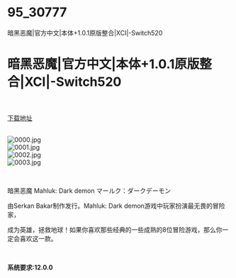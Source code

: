 # 95_30777
暗黑恶魔|官方中文|本体+1.0.1原版整合|XCI|-Switch520
# 暗黑恶魔|官方中文|本体+1.0.1原版整合|XCI|-Switch520
 <br/></br>
[下载地址](https://www.switch520.cc/article/30777 "下载地址")
<br/></br>

<p><img title="0000.jpg" src="https://www.switch520.cc/muke_img/2022_05_05_399fd68960b3f.jpg" alt="0000.jpg"><br>
<img title="0001.jpg" src="https://www.switch520.cc/muke_img/2022_05_05_2c1739407d2c5.jpg" alt="0001.jpg"><br>
<img title="0002.jpg" src="https://www.switch520.cc/muke_img/2022_05_05_39fc55306dc0a.jpg" alt="0002.jpg"><br>
<img title="0003.jpg" src="https://www.switch520.cc/muke_img/2022_05_05_71bc3ee2b1d17.jpg" alt="0003.jpg"></p>
<p>&nbsp;</p>
<p>暗黑恶魔 Mahluk: Dark demon マールク：ダークデーモン</p>
<p>由Serkan Bakar制作发行。Mahluk: Dark demon游戏中玩家扮演最无畏的冒险家，</p>
<p>成为英雄，拯救地球！如果你喜欢那些经典的一些成熟的8位冒险游戏，那么你一定会喜欢这一款。</p>
<p>&nbsp;</p>
<p><strong>系统要求:12.0.0</strong></p>



